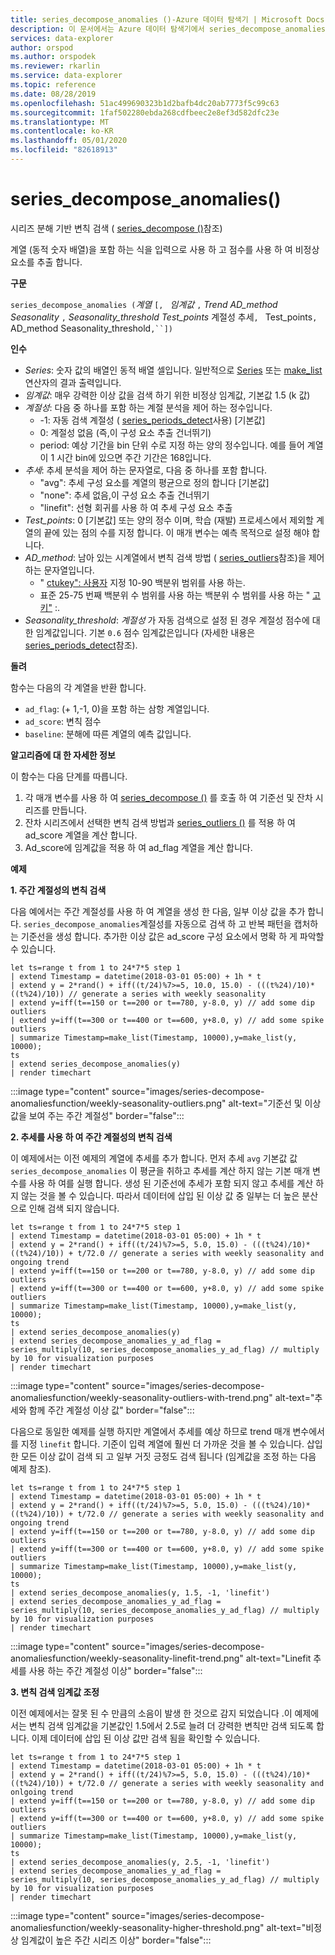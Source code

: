 ```yaml
---
title: series_decompose_anomalies ()-Azure 데이터 탐색기 | Microsoft Docs
description: 이 문서에서는 Azure 데이터 탐색기에서 series_decompose_anomalies ()에 대해 설명 합니다.
services: data-explorer
author: orspod
ms.author: orspodek
ms.reviewer: rkarlin
ms.service: data-explorer
ms.topic: reference
ms.date: 08/28/2019
ms.openlocfilehash: 51ac499690323b1d2bafb4dc20ab7773f5c99c63
ms.sourcegitcommit: 1faf502280ebda268cdfbeec2e8ef3d582dfc23e
ms.translationtype: MT
ms.contentlocale: ko-KR
ms.lasthandoff: 05/01/2020
ms.locfileid: "82618913"
---
```

# <a name="series_decompose_anomalies"></a>series_decompose_anomalies()

시리즈 분해 기반 변칙 검색 ( [series_decompose ()](series-decomposefunction.md)참조) 

계열 (동적 숫자 배열)을 포함 하는 식을 입력으로 사용 하 고 점수를 사용 하 여 비정상 요소를 추출 합니다.

**구문**

`series_decompose_anomalies (`*계열* `[, ` *임계값* `,` *Trend* *AD_method* *Seasonality* `,` *Seasonality_threshold* *Test_points* 계절성 추세`, ` Test_points`, ` AD_method Seasonality_threshold`,``])`

**인수**

* *Series*: 숫자 값의 배열인 동적 배열 셀입니다. 일반적으로 [Series](make-seriesoperator.md) 또는 [make_list](makelist-aggfunction.md) 연산자의 결과 출력입니다.
* *임계값*: 매우 강력한 이상 값을 검색 하기 위한 비정상 임계값, 기본값 1.5 (k 값)
* *계절성*: 다음 중 하나를 포함 하는 계절 분석을 제어 하는 정수입니다.
    * -1: 자동 검색 계절성 ( [series_periods_detect](series-periods-detectfunction.md)사용) [기본값] 
    * 0: 계절성 없음 (즉,이 구성 요소 추출 건너뛰기)
    * period: 예상 기간을 bin 단위 수로 지정 하는 양의 정수입니다. 예를 들어 계열이 1 시간 bin에 있으면 주간 기간은 168입니다.
* *추세*: 추세 분석을 제어 하는 문자열로, 다음 중 하나를 포함 합니다.    
    * "avg": 추세 구성 요소를 계열의 평균으로 정의 합니다 [기본값]
    * "none": 추세 없음,이 구성 요소 추출 건너뛰기 
    * "linefit": 선형 회귀를 사용 하 여 추세 구성 요소 추출
* *Test_points*: 0 [기본값] 또는 양의 정수 이며, 학습 (재발) 프로세스에서 제외할 계열의 끝에 있는 점의 수를 지정 합니다. 이 매개 변수는 예측 목적으로 설정 해야 합니다.
* *AD_method*: 남아 있는 시계열에서 변칙 검색 방법 ( [series_outliers](series-outliersfunction.md)참조)을 제어 하는 문자열입니다.    
    * " [ctukey": 사용자](https://en.wikipedia.org/wiki/Outlier#Tukey's_fences) 지정 10-90 백분위 범위를 사용 하는.
    * 표준 25-75 번째 백분위 수 범위를 사용 하는 백분위 수 범위를 사용 하는 " [고 키"](https://en.wikipedia.org/wiki/Outlier#Tukey's_fences) :.
* *Seasonality_threshold*: *계절성* 가 자동 검색으로 설정 된 경우 계절성 점수에 대 한 임계값입니다. 기본 `0.6` 점수 임계값은입니다 (자세한 내용은 [series_periods_detect](series-periods-detectfunction.md)참조).


**돌려**

 함수는 다음의 각 계열을 반환 합니다.

* `ad_flag`: (+ 1,-1, 0)을 포함 하는 삼항 계열입니다.
* `ad_score`: 변칙 점수
* `baseline`: 분해에 따른 계열의 예측 값입니다.

**알고리즘에 대 한 자세한 정보**

이 함수는 다음 단계를 따릅니다.
1. 각 매개 변수를 사용 하 여 [series_decompose ()](series-decomposefunction.md) 를 호출 하 여 기준선 및 잔차 시리즈를 만듭니다.
2. 잔차 시리즈에서 선택한 변칙 검색 방법과 [series_outliers ()](series-outliersfunction.md) 를 적용 하 여 ad_score 계열을 계산 합니다.
3. Ad_score에 임계값을 적용 하 여 ad_flag 계열을 계산 합니다.
 
**예제**

**1. 주간 계절성의 변칙 검색**

다음 예에서는 주간 계절성를 사용 하 여 계열을 생성 한 다음, 일부 이상 값을 추가 합니다. `series_decompose_anomalies`계절성를 자동으로 검색 하 고 반복 패턴을 캡처하는 기준선을 생성 합니다. 추가한 이상 값은 ad_score 구성 요소에서 명확 하 게 파악할 수 있습니다.

```kusto
let ts=range t from 1 to 24*7*5 step 1 
| extend Timestamp = datetime(2018-03-01 05:00) + 1h * t 
| extend y = 2*rand() + iff((t/24)%7>=5, 10.0, 15.0) - (((t%24)/10)*((t%24)/10)) // generate a series with weekly seasonality
| extend y=iff(t==150 or t==200 or t==780, y-8.0, y) // add some dip outliers
| extend y=iff(t==300 or t==400 or t==600, y+8.0, y) // add some spike outliers
| summarize Timestamp=make_list(Timestamp, 10000),y=make_list(y, 10000);
ts 
| extend series_decompose_anomalies(y)
| render timechart  
```

:::image type="content" source="images/series-decompose-anomaliesfunction/weekly-seasonality-outliers.png" alt-text="기준선 및 이상 값을 보여 주는 주간 계절성" border="false":::

**2. 추세를 사용 하 여 주간 계절성의 변칙 검색**

이 예제에서는 이전 예제의 계열에 추세를 추가 합니다. 먼저 추세 `avg` 기본값 값 `series_decompose_anomalies` 이 평균을 취하고 추세를 계산 하지 않는 기본 매개 변수를 사용 하 여를 실행 합니다. 생성 된 기준선에 추세가 포함 되지 않고 추세를 계산 하지 않는 것을 볼 수 있습니다. 따라서 데이터에 삽입 된 이상 값 중 일부는 더 높은 분산으로 인해 검색 되지 않습니다.

```kusto
let ts=range t from 1 to 24*7*5 step 1 
| extend Timestamp = datetime(2018-03-01 05:00) + 1h * t 
| extend y = 2*rand() + iff((t/24)%7>=5, 5.0, 15.0) - (((t%24)/10)*((t%24)/10)) + t/72.0 // generate a series with weekly seasonality and ongoing trend
| extend y=iff(t==150 or t==200 or t==780, y-8.0, y) // add some dip outliers
| extend y=iff(t==300 or t==400 or t==600, y+8.0, y) // add some spike outliers
| summarize Timestamp=make_list(Timestamp, 10000),y=make_list(y, 10000);
ts 
| extend series_decompose_anomalies(y)
| extend series_decompose_anomalies_y_ad_flag = 
series_multiply(10, series_decompose_anomalies_y_ad_flag) // multiply by 10 for visualization purposes
| render timechart   
```

:::image type="content" source="images/series-decompose-anomaliesfunction/weekly-seasonality-outliers-with-trend.png" alt-text="추세와 함께 주간 계절성 이상 값" border="false":::

다음으로 동일한 예제를 실행 하지만 계열에서 추세를 예상 하므로 trend 매개 변수에서를 지정 `linefit` 합니다. 기준이 입력 계열에 훨씬 더 가까운 것을 볼 수 있습니다. 삽입 한 모든 이상 값이 검색 되 고 일부 거짓 긍정도 검색 됩니다 (임계값을 조정 하는 다음 예제 참조).

```kusto
let ts=range t from 1 to 24*7*5 step 1 
| extend Timestamp = datetime(2018-03-01 05:00) + 1h * t 
| extend y = 2*rand() + iff((t/24)%7>=5, 5.0, 15.0) - (((t%24)/10)*((t%24)/10)) + t/72.0 // generate a series with weekly seasonality and ongoing trend
| extend y=iff(t==150 or t==200 or t==780, y-8.0, y) // add some dip outliers
| extend y=iff(t==300 or t==400 or t==600, y+8.0, y) // add some spike outliers
| summarize Timestamp=make_list(Timestamp, 10000),y=make_list(y, 10000);
ts 
| extend series_decompose_anomalies(y, 1.5, -1, 'linefit')
| extend series_decompose_anomalies_y_ad_flag = 
series_multiply(10, series_decompose_anomalies_y_ad_flag) // multiply by 10 for visualization purposes
| render timechart  
```

:::image type="content" source="images/series-decompose-anomaliesfunction/weekly-seasonality-linefit-trend.png" alt-text="Linefit 추세를 사용 하는 주간 계절성 이상" border="false":::

**3. 변칙 검색 임계값 조정**

이전 예제에서는 잘못 된 수 만큼의 소음이 발생 한 것으로 감지 되었습니다 .이 예제에서는 변칙 검색 임계값을 기본값인 1.5에서 2.5로 늘려 더 강력한 변칙만 검색 되도록 합니다. 이제 데이터에 삽입 된 이상 값만 검색 됨을 확인할 수 있습니다.

```kusto
let ts=range t from 1 to 24*7*5 step 1 
| extend Timestamp = datetime(2018-03-01 05:00) + 1h * t 
| extend y = 2*rand() + iff((t/24)%7>=5, 5.0, 15.0) - (((t%24)/10)*((t%24)/10)) + t/72.0 // generate a series with weekly seasonality and onlgoing trend
| extend y=iff(t==150 or t==200 or t==780, y-8.0, y) // add some dip outliers
| extend y=iff(t==300 or t==400 or t==600, y+8.0, y) // add some spike outliers
| summarize Timestamp=make_list(Timestamp, 10000),y=make_list(y, 10000);
ts 
| extend series_decompose_anomalies(y, 2.5, -1, 'linefit')
| extend series_decompose_anomalies_y_ad_flag = 
series_multiply(10, series_decompose_anomalies_y_ad_flag) // multiply by 10 for visualization purposes
| render timechart  
```

:::image type="content" source="images/series-decompose-anomaliesfunction/weekly-seasonality-higher-threshold.png" alt-text="비정상 임계값이 높은 주간 시리즈 이상" border="false":::

